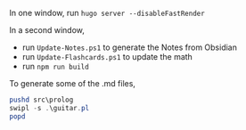 In one window, run `hugo server --disableFastRender`

In a second window, 
- run `Update-Notes.ps1` to generate the Notes from Obsidian
- run `Update-Flashcards.ps1` to update the math
- run `npm run build`

To generate some of the .md files,
```powershell
pushd src\prolog
swipl -s .\guitar.pl
popd
```


